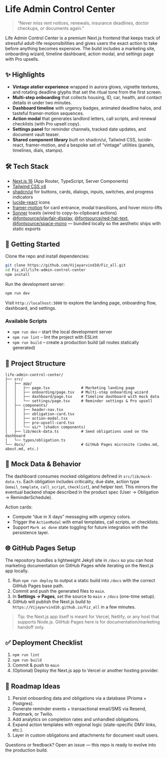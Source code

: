 # Life Admin Control Center

> “Never miss rent notices, renewals, insurance deadlines, doctor checkups, or documents again.”

Life Admin Control Center is a premium Next.js frontend that keeps track of stressful adult-life responsibilities and gives users the exact action to take before anything becomes expensive. The build includes a marketing site, onboarding wizard, timeline dashboard, action modal, and settings page with Pro upsells.

## ✨ Highlights

- **Vintage atelier experience** wrapped in aurora glows, vignette textures, and rotating deadline glyphs that set the ritual tone from the first screen.
- **Multi-step onboarding** that collects housing, ID, car, health, and contact details in under two minutes.
- **Dashboard timeline** with urgency badges, animated deadline halos, and tasteful framer-motion sequences.
- **Action modal** that generates landlord letters, call scripts, and renewal checklists (with Pro upsell copy).
- **Settings panel** for reminder channels, tracked date updates, and document vault teaser.
- **Shared component library** built on shadcn/ui, Tailwind CSS, lucide-react, framer-motion, and a bespoke set of “vintage” utilities (panels, timelines, dials, stamps).

## 🛠️ Tech Stack

- [Next.js 16](https://nextjs.org/) (App Router, TypeScript, Server Components)
- [Tailwind CSS v4](https://tailwindcss.com/)
- [shadcn/ui](https://ui.shadcn.com/) for buttons, cards, dialogs, inputs, switches, and progress indicators
- [lucide-react](https://lucide.dev/) icons
- [framer-motion](https://www.framer.com/motion/) for card entrance, modal transitions, and hover micro-lifts
- [Sonner](https://sonner.emilkowal.ski/) toasts (wired to copy-to-clipboard actions)
- [@fontsource/playfair-display](https://fontsource.org/fonts/playfair-display), [@fontsource/red-hat-text](https://fontsource.org/fonts/red-hat-text), [@fontsource/space-mono](https://fontsource.org/fonts/space-mono) — bundled locally so the aesthetic ships with static exports

## 🚀 Getting Started

Clone the repo and install dependencies:

```bash
git clone https://github.com/Vijayarvind10/Fiz_all.git
cd Fiz_all/life-admin-control-center
npm install
```

Run the development server:

```bash
npm run dev
```

Visit `http://localhost:3000` to explore the landing page, onboarding flow, dashboard, and settings.

### Available Scripts

- `npm run dev` – start the local development server
- `npm run lint` – lint the project with ESLint
- `npm run build` – create a production build (all routes statically generated)

## 📁 Project Structure

```
life-admin-control-center/
├── src/
│   ├── app/
│   │   ├── page.tsx              # Marketing landing page
│   │   ├── onboarding/page.tsx   # Multi-step onboarding wizard
│   │   ├── dashboard/page.tsx    # Timeline dashboard with mock data
│   │   └── settings/page.tsx     # Reminder settings & Pro upsell
│   ├── components/
│   │   ├── header-nav.tsx
│   │   ├── obligation-card.tsx
│   │   ├── action-modal.tsx
│   │   ├── pro-upsell-card.tsx
│   │   └── ui/* (shadcn components)
│   ├── lib/mock-data.ts          # Seed obligations used on the dashboard
│   └── types/obligation.ts
└── docs/                         # GitHub Pages microsite (index.md, about.md, etc.)
```

## 🧪 Mock Data & Behavior

The dashboard consumes mocked obligations defined in `src/lib/mock-data.ts`. Each obligation includes criticality, due date, action type (`email_template`, `call_script`, `checklist`), and helper text. This mirrors the eventual backend shape described in the product spec (User → Obligation → ReminderSchedule).

Action cards:

- Compute “due in X days” messaging with urgency colors.
- Trigger the `ActionModal` with email templates, call scripts, or checklists.
- Support `Mark as done` state toggling for future integration with the persistence layer.

## 🌐 GitHub Pages Setup

The repository bundles a lightweight Jekyll site in `/docs` so you can host marketing documentation on GitHub Pages while iterating on the Next.js app locally.

1. Run `npm run deploy` to output a static build into `/docs` with the correct GitHub Pages base path.
2. Commit and push the generated files to `main`.
3. In **Settings → Pages**, set the source to `main` + `/docs` (one-time setup).
4. GitHub will publish the Next.js build to `https://Vijayarvind10.github.io/Fiz_all` in a few minutes.

> Tip: the Next.js app itself is meant for Vercel, Netlify, or any host that supports Node.js. GitHub Pages here is for documentation/marketing handoff only.

## ✅ Deployment Checklist

1. `npm run lint`
2. `npm run build`
3. Commit & push to `main`
4. (Optional) Deploy the Next.js app to Vercel or another hosting provider.

## 🧭 Roadmap Ideas

1. Persist onboarding data and obligations via a database (Prisma + Postgres).
2. Generate reminder events + transactional email/SMS via Resend, Postmark, or Twilio.
3. Add analytics on completion rates and unhandled obligations.
4. Expand action templates with regional logic (state-specific DMV links, etc.).
5. Layer in custom obligations and attachments for document vault users.

Questions or feedback? Open an issue — this repo is ready to evolve into the production build.
